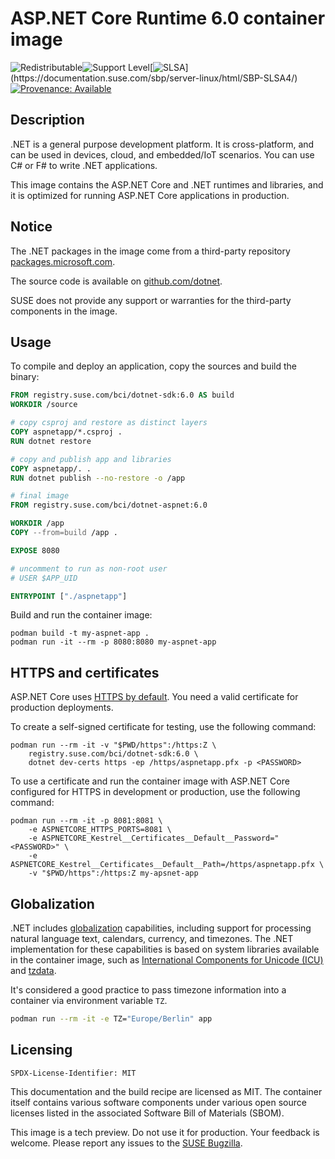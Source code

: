 # ASP.NET Core Runtime 6.0 container image

![Redistributable](https://img.shields.io/badge/Redistributable-Yes-green)![Support Level](https://img.shields.io/badge/Support_Level-techpreview-blue)[![SLSA](https://img.shields.io/badge/SLSA_(v1.0)-Build_L3-Green)](https://documentation.suse.com/sbp/server-linux/html/SBP-SLSA4/)
[![Provenance: Available](https://img.shields.io/badge/Provenance-Available-Green)](https://documentation.suse.com/container/all/html/Container-guide/index.html#container-verify)

## Description

.NET is a general purpose development platform.
It is cross-platform, and can be used in devices, cloud, and embedded/IoT scenarios.
You can use C# or F# to write .NET applications.

This image contains the ASP.NET Core and .NET runtimes and libraries,
and it is optimized for running ASP.NET Core applications in production.

## Notice

The .NET packages in the image come from a third-party repository 
[packages.microsoft.com](https://packages.microsoft.com).

The source code is available on [github.com/dotnet](https://github.com/dotnet).

SUSE does not provide any support or warranties for the third-party components in the image.

## Usage

To compile and deploy an application, copy the sources and build the binary:

```Dockerfile
FROM registry.suse.com/bci/dotnet-sdk:6.0 AS build
WORKDIR /source

# copy csproj and restore as distinct layers
COPY aspnetapp/*.csproj .
RUN dotnet restore

# copy and publish app and libraries
COPY aspnetapp/. .
RUN dotnet publish --no-restore -o /app

# final image
FROM registry.suse.com/bci/dotnet-aspnet:6.0

WORKDIR /app
COPY --from=build /app .

EXPOSE 8080

# uncomment to run as non-root user
# USER $APP_UID

ENTRYPOINT ["./aspnetapp"]
```

Build and run the container image:

```ShellSession
podman build -t my-aspnet-app .
podman run -it --rm -p 8080:8080 my-aspnet-app
```

## HTTPS and certificates

ASP.NET Core uses [HTTPS by default](https://docs.microsoft.com/aspnet/core/security/enforcing-ssl).
You need a valid certificate for production deployments.

To create a self-signed certificate for testing, use the following command:

```ShellSession
podman run --rm -it -v "$PWD/https":/https:Z \
    registry.suse.com/bci/dotnet-sdk:6.0 \
    dotnet dev-certs https -ep /https/aspnetapp.pfx -p <PASSWORD>
```

To use a certificate and run the container image with ASP.NET Core configured for HTTPS in development or production, use the following command:

```ShellSession
podman run --rm -it -p 8081:8081 \
    -e ASPNETCORE_HTTPS_PORTS=8081 \
    -e ASPNETCORE_Kestrel__Certificates__Default__Password="<PASSWORD>" \
    -e ASPNETCORE_Kestrel__Certificates__Default__Path=/https/aspnetapp.pfx \
    -v "$PWD/https":/https:Z my-apsnet-app
```

## Globalization

.NET includes [globalization](https://learn.microsoft.com/dotnet/core/extensions/globalization-and-localization) capabilities, including support for processing natural language text, calendars, currency, and timezones. The .NET implementation for these capabilities is based on system libraries available in the container image, such as [International Components for Unicode (ICU)](https://icu.unicode.org/) and [tzdata](https://wikipedia.org/wiki/Tz_database).

It's considered a good practice to pass timezone information into a container via environment variable `TZ`.

```bash
podman run --rm -it -e TZ="Europe/Berlin" app
```

## Licensing

`SPDX-License-Identifier: MIT`

This documentation and the build recipe are licensed as MIT.
The container itself contains various software components under various open source licenses listed in the associated
Software Bill of Materials (SBOM).

This image is a tech preview. Do not use it for production.
Your feedback is welcome.
Please report any issues to the [SUSE Bugzilla](https://bugzilla.suse.com/enter_bug.cgi?product=SUSE%20Linux%20Enterprise%20Base%20Container%20Images).
